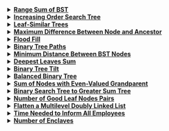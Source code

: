 <details>
  <summary><strong><a href=https://leetcode.com/problems/range-sum-of-bst/description/>Range Sum of BST</a></strong></summary>

```cpp
/**
 * Definition for a binary tree node.
 * struct TreeNode {
 *     int val;
 *     TreeNode *left;
 *     TreeNode *right;
 *     TreeNode() : val(0), left(nullptr), right(nullptr) {}
 *     TreeNode(int x) : val(x), left(nullptr), right(nullptr) {}
 *     TreeNode(int x, TreeNode *left, TreeNode *right) : val(x), left(left), right(right) {}
 * };
 */
class Solution {
public:
    int rangeSumBST(TreeNode* root, int low, int high) {
        if (!root) 
            return 0;

        int sum = 0;
        if (root->val >= low && root->val <= high) 
            sum += root->val;
        
        if (root->val > low) 
            sum += rangeSumBST(root->left, low, high);
        
        if (root->val < high) 
            sum += rangeSumBST(root->right, low, high);
        
        return sum;
    }
};
```
</details>

<details>
  <summary><strong><a href=https://leetcode.com/problems/increasing-order-search-tree/description/>Increasing Order Search Tree</a></strong></summary>

```cpp
/**
 * Definition for a binary tree node.
 * struct TreeNode {
 *     int val;
 *     TreeNode *left;
 *     TreeNode *right;
 *     TreeNode() : val(0), left(nullptr), right(nullptr) {}
 *     TreeNode(int x) : val(x), left(nullptr), right(nullptr) {}
 *     TreeNode(int x, TreeNode *left, TreeNode *right) : val(x), left(left), right(right) {}
 * };
 */
class Solution {
public:
    TreeNode* increasingBST(TreeNode* root) {
        TreeNode* dummy = new TreeNode(0);
        TreeNode* current = dummy;
        
        function<void(TreeNode*)> inorder = [&](TreeNode* node) {
            if (!node) 
                return;
            
            inorder(node->left);
            current->right = new TreeNode(node->val);
            current = current->right;
            inorder(node->right);
        };
        
        inorder(root);
        return dummy->right;
    }
};
```
</details>

<details>
  <summary><strong><a href=https://leetcode.com/problems/leaf-similar-trees/description/>Leaf-Similar Trees</a></strong></summary>

```cpp
/**
 * Definition for a binary tree node.
 * struct TreeNode {
 *     int val;
 *     TreeNode *left;
 *     TreeNode *right;
 *     TreeNode() : val(0), left(nullptr), right(nullptr) {}
 *     TreeNode(int x) : val(x), left(nullptr), right(nullptr) {}
 *     TreeNode(int x, TreeNode *left, TreeNode *right) : val(x), left(left), right(right) {}
 * };
 */
class Solution {
public:
    bool leafSimilar(TreeNode* root1, TreeNode* root2) {
        auto getLeaves = [](TreeNode* root) {
            vector<int> leaves;
            function<void(TreeNode*)> dfs = [&](TreeNode* node) {
                if (!node) 
                    return;

                if (!node->left && !node->right) 
                    leaves.push_back(node->val);
                
                dfs(node->left);
                dfs(node->right);
            };
            dfs(root);
            return leaves;
        };
        
        return getLeaves(root1) == getLeaves(root2);
    }
};
```
</details>


<details>
  <summary><strong><a href=https://leetcode.com/problems/maximum-difference-between-node-and-ancestor/description/>Maximum Difference Between Node and Ancestor</a></strong></summary>

```cpp
/**
 * Definition for a binary tree node.
 * struct TreeNode {
 *     int val;
 *     TreeNode *left;
 *     TreeNode *right;
 *     TreeNode() : val(0), left(nullptr), right(nullptr) {}
 *     TreeNode(int x) : val(x), left(nullptr), right(nullptr) {}
 *     TreeNode(int x, TreeNode *left, TreeNode *right) : val(x), left(left), right(right) {}
 * };
 */
class Solution {
public:
    int maxAncestorDiff(TreeNode* root) {
        function<int(TreeNode*, int, int)> dfs = [&](TreeNode* node, int minVal, int maxVal) {
            if (!node) 
                return maxVal - minVal;
            
            minVal = min(minVal, node->val);
            maxVal = max(maxVal, node->val);
            return max(dfs(node->left, minVal, maxVal), dfs(node->right, minVal, maxVal));
        };
        return dfs(root, root->val, root->val);
    }
};
```
</details>

<details>
  <summary><strong><a href=https://leetcode.com/problems/flood-fill/description/>Flood Fill</a></strong></summary>

```cpp
class Solution {
public:
    vector<vector<int>> floodFill(vector<vector<int>>& image, int sr, int sc, int color) {
        int rows = image.size(), cols = image[0].size();
        int originalColor = image[sr][sc];
        if (originalColor == color) return image;

        function<void(int, int)> dfs = [&](int r, int c) {
            if (r < 0 || c < 0 || r >= rows || c >= cols || image[r][c] != originalColor) 
                return;
            
            image[r][c] = color;
            dfs(r - 1, c);
            dfs(r + 1, c);
            dfs(r, c - 1);
            dfs(r, c + 1);
        };

        dfs(sr, sc);
        return image;
    }
};
```
</details>

<details>
  <summary><strong><a href=https://leetcode.com/problems/binary-tree-paths/description/>Binary Tree Paths</a></strong></summary>

```cpp
/**
 * Definition for a binary tree node.
 * struct TreeNode {
 *     int val;
 *     TreeNode *left;
 *     TreeNode *right;
 *     TreeNode() : val(0), left(nullptr), right(nullptr) {}
 *     TreeNode(int x) : val(x), left(nullptr), right(nullptr) {}
 *     TreeNode(int x, TreeNode *left, TreeNode *right) : val(x), left(left), right(right) {}
 * };
 */
class Solution {
public:
    vector<string> binaryTreePaths(TreeNode* root) {
        vector<string> paths;

        function<void(TreeNode*, string)> dfs = [&](TreeNode* node, string path) {
            if (!node) 
                return;
            
            if (!path.empty()) 
                path += "->";
            
            path += to_string(node->val);

            if (!node->left && !node->right) {
                paths.push_back(path);
                return;
            }

            dfs(node->left, path);
            dfs(node->right, path);
        };

        dfs(root, "");
        return paths;
    }
};
```
</details>

<details>
  <summary><strong><a href=https://leetcode.com/problems/minimum-distance-between-bst-nodes/description/>Minimum Distance Between BST Nodes</a></strong></summary>

```cpp
/**
 * Definition for a binary tree node.
 * struct TreeNode {
 *     int val;
 *     TreeNode *left;
 *     TreeNode *right;
 *     TreeNode() : val(0), left(nullptr), right(nullptr) {}
 *     TreeNode(int x) : val(x), left(nullptr), right(nullptr) {}
 *     TreeNode(int x, TreeNode *left, TreeNode *right) : val(x), left(left), right(right) {}
 * };
 */
class Solution {
public:
    int minDiffInBST(TreeNode* root) {
        int minDiff = INT_MAX, prev = -1;

        function<void(TreeNode*)> inorder = [&](TreeNode* node) {
            if (!node) 
                return;
            
            inorder(node->left);
            if (prev != -1) minDiff = min(minDiff, node->val - prev);
            prev = node->val;
            inorder(node->right);
        };

        inorder(root);
        return minDiff;
    }
};
```
</details>

<details>
  <summary><strong><a href=https://leetcode.com/problems/deepest-leaves-sum/description/>Deepest Leaves Sum</a></strong></summary>

```cpp
/**
 * Definition for a binary tree node.
 * struct TreeNode {
 *     int val;
 *     TreeNode *left;
 *     TreeNode *right;
 *     TreeNode() : val(0), left(nullptr), right(nullptr) {}
 *     TreeNode(int x) : val(x), left(nullptr), right(nullptr) {}
 *     TreeNode(int x, TreeNode *left, TreeNode *right) : val(x), left(left), right(right) {}
 * };
 */
class Solution {
public:
    int deepestLeavesSum(TreeNode* root) {
        queue<TreeNode*> q;
        q.push(root);
        int sum = 0;

        while (!q.empty()) {
            int levelSize = q.size();
            sum = 0;
            for (int i = 0; i < levelSize; ++i) {
                TreeNode* node = q.front();
                q.pop();
                sum += node->val;
                if (node->left) 
                    q.push(node->left);
                
                if (node->right) 
                    q.push(node->right);
            }
        }

        return sum;
    }
};
```
</details>

<details>
  <summary><strong><a href=https://leetcode.com/problems/binary-tree-tilt/description/>Binary Tree Tilt</a></strong></summary>

```cpp
/**
 * Definition for a binary tree node.
 * struct TreeNode {
 *     int val;
 *     TreeNode *left;
 *     TreeNode *right;
 *     TreeNode() : val(0), left(nullptr), right(nullptr) {}
 *     TreeNode(int x) : val(x), left(nullptr), right(nullptr) {}
 *     TreeNode(int x, TreeNode *left, TreeNode *right) : val(x), left(left), right(right) {}
 * };
 */
class Solution {
public:
    int findTilt(TreeNode* root) {
        int totalTilt = 0;

        function<int(TreeNode*)> dfs = [&](TreeNode* node) {
            if (!node) 
                return 0;
            
            int leftSum = dfs(node->left);
            int rightSum = dfs(node->right);
            totalTilt += abs(leftSum - rightSum);
            return leftSum + rightSum + node->val;
        };

        dfs(root);
        return totalTilt;
    }
};
```
</details>

<details>
  <summary><strong><a href=https://leetcode.com/problems/balanced-binary-tree/description/>Balanced Binary Tree</a></strong></summary>

```cpp
/**
 * Definition for a binary tree node.
 * struct TreeNode {
 *     int val;
 *     TreeNode *left;
 *     TreeNode *right;
 *     TreeNode() : val(0), left(nullptr), right(nullptr) {}
 *     TreeNode(int x) : val(x), left(nullptr), right(nullptr) {}
 *     TreeNode(int x, TreeNode *left, TreeNode *right) : val(x), left(left), right(right) {}
 * };
 */
class Solution {
public:
    bool isBalanced(TreeNode* root) {
        function<int(TreeNode*)> dfs = [&](TreeNode* node) {
            if (!node) 
                return 0;
            
            int leftHeight = dfs(node->left);
            if (leftHeight == -1) 
                return -1;
            
            int rightHeight = dfs(node->right);
            if (rightHeight == -1) 
                return -1;
            
            if (abs(leftHeight - rightHeight) > 1) 
                return -1;
            
            return max(leftHeight, rightHeight) + 1;
        };
        
        return dfs(root) != -1;
    }
};
```
</details>

<details>
  <summary><strong><a href=https://leetcode.com/problems/sum-of-nodes-with-even-valued-grandparent/description/>Sum of Nodes with Even-Valued Grandparent</a></strong></summary>

```cpp
/**
 * Definition for a binary tree node.
 * struct TreeNode {
 *     int val;
 *     TreeNode *left;
 *     TreeNode *right;
 *     TreeNode() : val(0), left(nullptr), right(nullptr) {}
 *     TreeNode(int x) : val(x), left(nullptr), right(nullptr) {}
 *     TreeNode(int x, TreeNode *left, TreeNode *right) : val(x), left(left), right(right) {}
 * };
 */
class Solution {
public:
    int sumEvenGrandparent(TreeNode* root) {
        int sum = 0;
        
        function<void(TreeNode*, TreeNode*, TreeNode*)> dfs = [&](TreeNode* node, TreeNode* parent, TreeNode* grandparent) {
            if (!node) 
                return;
            
            if (grandparent && grandparent->val % 2 == 0) 
                sum += node->val;
            
            dfs(node->left, node, parent);
            dfs(node->right, node, parent);
        };
        
        dfs(root, nullptr, nullptr);
        return sum;
    }
};
```
</details>

<details>
  <summary><strong><a href=https://leetcode.com/problems/binary-search-tree-to-greater-sum-tree/description/>Binary Search Tree to Greater Sum Tree</a></strong></summary>

```cpp
class Solution {
    int cumulativeSum = 0;
    
    void traverse(TreeNode* node) {
        if (!node) 
            return;
        
        traverse(node->right);
        cumulativeSum += node->val;
        node->val = cumulativeSum;
        traverse(node->left);
    }
    
public:
    TreeNode* bstToGst(TreeNode* root) {
        traverse(root);
        return root;
    }
};
```
</details>

<details>
  <summary><strong><a href=https://leetcode.com/problems/number-of-good-leaf-nodes-pairs/description/>Number of Good Leaf Nodes Pairs</a></strong></summary>

```cpp
/**
 * Definition for a binary tree node.
 * struct TreeNode {
 *     int val;
 *     TreeNode *left;
 *     TreeNode *right;
 *     TreeNode() : val(0), left(nullptr), right(nullptr) {}
 *     TreeNode(int x) : val(x), left(nullptr), right(nullptr) {}
 *     TreeNode(int x, TreeNode *left, TreeNode *right) : val(x), left(left), right(right) {}
 * };
 */
class Solution {
    int countGoodPairs(TreeNode* node, int distance, vector<int>& depths) {
        if (!node) return 0;

        if (!node->left && !node->right) {
            depths = {1};
            return 0;
        }

        vector<int> leftDepths, rightDepths;
        int leftPairs = countGoodPairs(node->left, distance, leftDepths);
        int rightPairs = countGoodPairs(node->right, distance, rightDepths);

        int count = leftPairs + rightPairs;

        for (int l : leftDepths) 
            for (int r : rightDepths) 
                if (l + r <= distance) 
                    count++;

        for (int d : leftDepths) 
            if (d + 1 <= distance) 
                depths.push_back(d + 1);

        for (int d : rightDepths) 
            if (d + 1 <= distance) 
                depths.push_back(d + 1);

        return count;
    }

public:
    int countPairs(TreeNode* root, int distance) {
        vector<int> depths;
        return countGoodPairs(root, distance, depths);
    }
};
```
</details>

<details>
  <summary><strong><a href=https://leetcode.com/problems/flatten-a-multilevel-doubly-linked-list/description/>Flatten a Multilevel Doubly Linked List</a></strong></summary>

```cpp
/*
// Definition for a Node.
class Node {
public:
    int val;
    Node* prev;
    Node* next;
    Node* child;
};
*/

class Solution {
public:
    Node* flatten(Node* head) {
        if (!head) return nullptr;

        Node* current = head;
        while (current) {
            if (current->child) {
                Node* next = current->next;
                Node* childHead = flatten(current->child);
                current->next = childHead;
                childHead->prev = current;
                current->child = nullptr;

                Node* tail = childHead;
                while (tail->next) 
                    tail = tail->next;

                if (next) {
                    tail->next = next;
                    next->prev = tail;
                }
            }

            current = current->next;
        }

        return head;
    }
};
```
</details>

<details>
  <summary><strong><a href=https://leetcode.com/problems/time-needed-to-inform-all-employees/description/>Time Needed to Inform All Employees</a></strong></summary>

```cpp
class Solution {
public:
    int numOfMinutes(int n, int headID, vector<int>& manager, vector<int>& informTime) {
        vector<vector<int>> tree(n);
        for (int i = 0; i < n; ++i) 
            if (manager[i] != -1) 
                tree[manager[i]].push_back(i);

        function<int(int)> dfs = [&](int employee) {
            int maxTime = 0;
            for (int subordinate : tree[employee]) 
                maxTime = max(maxTime, dfs(subordinate));

            return maxTime + informTime[employee];
        };

        return dfs(headID);
    }
};
```
</details>

<details>
  <summary><strong><a href=https://leetcode.com/problems/number-of-enclaves/description/>Number of Enclaves</a></strong></summary>

```cpp
class Solution {
public:
    int numEnclaves(vector<vector<int>>& grid) {
        int m = grid.size(), n = grid[0].size();
        auto dfs = [&](int i, int j, auto& dfs) {
            if (i < 0 || j < 0 || i >= m || j >= n || grid[i][j] == 0)
                return;
            
            grid[i][j] = 0;
            dfs(i - 1, j, dfs);
            dfs(i + 1, j, dfs);
            dfs(i, j - 1, dfs);
            dfs(i, j + 1, dfs);
        };
        for (int i = 0; i < m; ++i) {
            dfs(i, 0, dfs);
            dfs(i, n - 1, dfs);
        }
        for (int j = 0; j < n; ++j) {
            dfs(0, j, dfs);
            dfs(m - 1, j, dfs);
        }
        int count = 0;
        for (int i = 0; i < m; ++i) 
            for (int j = 0; j < n; ++j) 
                if (grid[i][j] == 1) 
                    ++count;
        
        return count;
    }
};
```
</details>